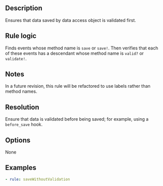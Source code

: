 ## Description

Ensures that data saved by data access object is validated first.

## Rule logic

Finds events whose method name is `save` or `save!`. Then verifies that each of these events has a
descendant whose method name is `valid?` or `validate!`.

## Notes

In a future revision, this rule will be refactored to use labels rather than method names.

## Resolution

Ensure that data is validated before being saved; for example, using a `before_save` hook.

## Options

None

## Examples

```yaml
- rule: saveWithoutValidation
```
